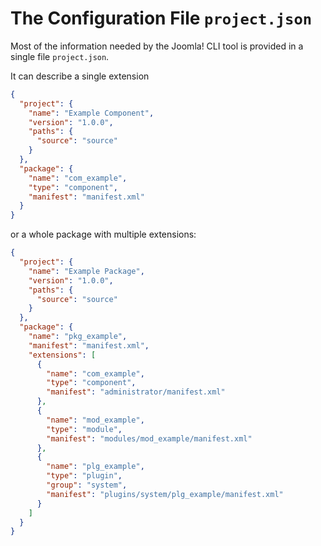 # The Configuration File `project.json`

Most of the information needed by the Joomla! CLI tool is provided in a single file `project.json`.

It can describe a single extension

```json
{
  "project": {
    "name": "Example Component",
    "version": "1.0.0",
    "paths": {
      "source": "source"
    }
  },
  "package": {
    "name": "com_example",
    "type": "component",
    "manifest": "manifest.xml"
  }
}
```

or a whole package with multiple extensions:

```json
{
  "project": {
    "name": "Example Package",
    "version": "1.0.0",
    "paths": {
      "source": "source"
    }
  },
  "package": {
    "name": "pkg_example",
    "manifest": "manifest.xml",
    "extensions": [
      {
        "name": "com_example",
        "type": "component",
        "manifest": "administrator/manifest.xml"
      },
      {
        "name": "mod_example",
        "type": "module",
        "manifest": "modules/mod_example/manifest.xml"
      },
      {
        "name": "plg_example",
        "type": "plugin",
        "group": "system",
        "manifest": "plugins/system/plg_example/manifest.xml"
      }
    ]
  }
}
```
